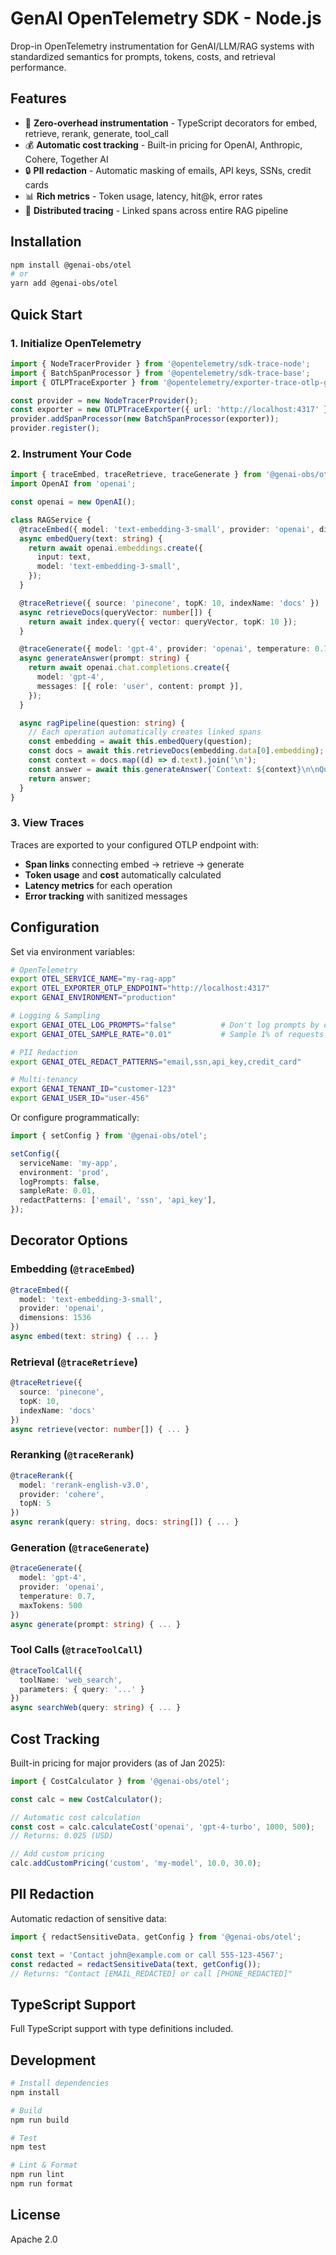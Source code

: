 # GenAI OpenTelemetry SDK - Node.js

Drop-in OpenTelemetry instrumentation for GenAI/LLM/RAG systems with standardized semantics for prompts, tokens, costs, and retrieval performance.

## Features

- 🎯 **Zero-overhead instrumentation** - TypeScript decorators for embed, retrieve, rerank, generate, tool_call
- 💰 **Automatic cost tracking** - Built-in pricing for OpenAI, Anthropic, Cohere, Together AI
- 🔒 **PII redaction** - Automatic masking of emails, API keys, SSNs, credit cards
- 📊 **Rich metrics** - Token usage, latency, hit@k, error rates
- 🔗 **Distributed tracing** - Linked spans across entire RAG pipeline

## Installation

```bash
npm install @genai-obs/otel
# or
yarn add @genai-obs/otel
```

## Quick Start

### 1. Initialize OpenTelemetry

```typescript
import { NodeTracerProvider } from '@opentelemetry/sdk-trace-node';
import { BatchSpanProcessor } from '@opentelemetry/sdk-trace-base';
import { OTLPTraceExporter } from '@opentelemetry/exporter-trace-otlp-grpc';

const provider = new NodeTracerProvider();
const exporter = new OTLPTraceExporter({ url: 'http://localhost:4317' });
provider.addSpanProcessor(new BatchSpanProcessor(exporter));
provider.register();
```

### 2. Instrument Your Code

```typescript
import { traceEmbed, traceRetrieve, traceGenerate } from '@genai-obs/otel';
import OpenAI from 'openai';

const openai = new OpenAI();

class RAGService {
  @traceEmbed({ model: 'text-embedding-3-small', provider: 'openai', dimensions: 1536 })
  async embedQuery(text: string) {
    return await openai.embeddings.create({
      input: text,
      model: 'text-embedding-3-small',
    });
  }

  @traceRetrieve({ source: 'pinecone', topK: 10, indexName: 'docs' })
  async retrieveDocs(queryVector: number[]) {
    return await index.query({ vector: queryVector, topK: 10 });
  }

  @traceGenerate({ model: 'gpt-4', provider: 'openai', temperature: 0.7 })
  async generateAnswer(prompt: string) {
    return await openai.chat.completions.create({
      model: 'gpt-4',
      messages: [{ role: 'user', content: prompt }],
    });
  }

  async ragPipeline(question: string) {
    // Each operation automatically creates linked spans
    const embedding = await this.embedQuery(question);
    const docs = await this.retrieveDocs(embedding.data[0].embedding);
    const context = docs.map((d) => d.text).join('\n');
    const answer = await this.generateAnswer(`Context: ${context}\n\nQuestion: ${question}`);
    return answer;
  }
}
```

### 3. View Traces

Traces are exported to your configured OTLP endpoint with:
- **Span links** connecting embed → retrieve → generate
- **Token usage** and **cost** automatically calculated
- **Latency metrics** for each operation
- **Error tracking** with sanitized messages

## Configuration

Set via environment variables:

```bash
# OpenTelemetry
export OTEL_SERVICE_NAME="my-rag-app"
export OTEL_EXPORTER_OTLP_ENDPOINT="http://localhost:4317"
export GENAI_ENVIRONMENT="production"

# Logging & Sampling
export GENAI_OTEL_LOG_PROMPTS="false"          # Don't log prompts by default
export GENAI_OTEL_SAMPLE_RATE="0.01"           # Sample 1% of requests

# PII Redaction
export GENAI_OTEL_REDACT_PATTERNS="email,ssn,api_key,credit_card"

# Multi-tenancy
export GENAI_TENANT_ID="customer-123"
export GENAI_USER_ID="user-456"
```

Or configure programmatically:

```typescript
import { setConfig } from '@genai-obs/otel';

setConfig({
  serviceName: 'my-app',
  environment: 'prod',
  logPrompts: false,
  sampleRate: 0.01,
  redactPatterns: ['email', 'ssn', 'api_key'],
});
```

## Decorator Options

### Embedding (`@traceEmbed`)

```typescript
@traceEmbed({
  model: 'text-embedding-3-small',
  provider: 'openai',
  dimensions: 1536
})
async embed(text: string) { ... }
```

### Retrieval (`@traceRetrieve`)

```typescript
@traceRetrieve({
  source: 'pinecone',
  topK: 10,
  indexName: 'docs'
})
async retrieve(vector: number[]) { ... }
```

### Reranking (`@traceRerank`)

```typescript
@traceRerank({
  model: 'rerank-english-v3.0',
  provider: 'cohere',
  topN: 5
})
async rerank(query: string, docs: string[]) { ... }
```

### Generation (`@traceGenerate`)

```typescript
@traceGenerate({
  model: 'gpt-4',
  provider: 'openai',
  temperature: 0.7,
  maxTokens: 500
})
async generate(prompt: string) { ... }
```

### Tool Calls (`@traceToolCall`)

```typescript
@traceToolCall({
  toolName: 'web_search',
  parameters: { query: '...' }
})
async searchWeb(query: string) { ... }
```

## Cost Tracking

Built-in pricing for major providers (as of Jan 2025):

```typescript
import { CostCalculator } from '@genai-obs/otel';

const calc = new CostCalculator();

// Automatic cost calculation
const cost = calc.calculateCost('openai', 'gpt-4-turbo', 1000, 500);
// Returns: 0.025 (USD)

// Add custom pricing
calc.addCustomPricing('custom', 'my-model', 10.0, 30.0);
```

## PII Redaction

Automatic redaction of sensitive data:

```typescript
import { redactSensitiveData, getConfig } from '@genai-obs/otel';

const text = 'Contact john@example.com or call 555-123-4567';
const redacted = redactSensitiveData(text, getConfig());
// Returns: "Contact [EMAIL_REDACTED] or call [PHONE_REDACTED]"
```

## TypeScript Support

Full TypeScript support with type definitions included.

## Development

```bash
# Install dependencies
npm install

# Build
npm run build

# Test
npm test

# Lint & Format
npm run lint
npm run format
```

## License

Apache 2.0
